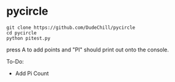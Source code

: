 # pycircle
````
git clone https://github.com/DudeChill/pycircle
cd pycircle
python pitest.py
````
press A to add points and
"PI" should print out onto the console.

To-Do:
- Add Pi Count

